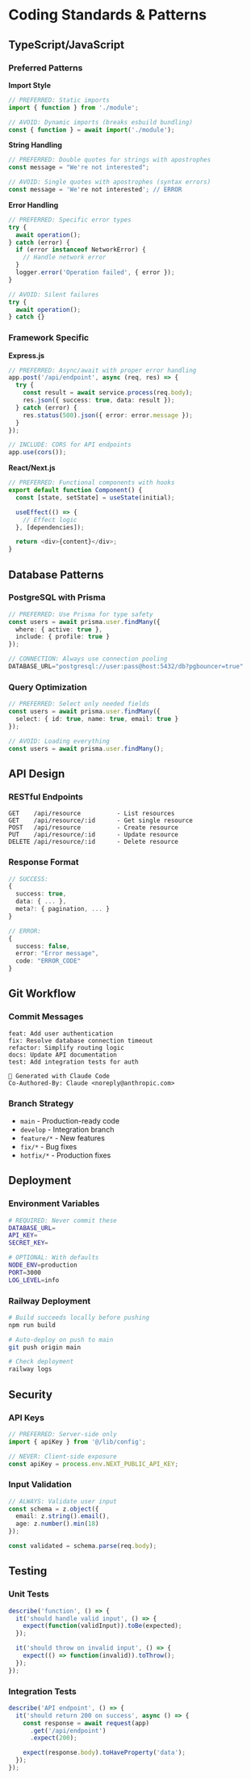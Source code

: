 # Coding Standards & Patterns

## TypeScript/JavaScript

### Preferred Patterns

**Import Style**
```typescript
// PREFERRED: Static imports
import { function } from './module';

// AVOID: Dynamic imports (breaks esbuild bundling)
const { function } = await import('./module');
```

**String Handling**
```typescript
// PREFERRED: Double quotes for strings with apostrophes
const message = "We're not interested";

// AVOID: Single quotes with apostrophes (syntax errors)
const message = 'We're not interested'; // ERROR
```

**Error Handling**
```typescript
// PREFERRED: Specific error types
try {
  await operation();
} catch (error) {
  if (error instanceof NetworkError) {
    // Handle network error
  }
  logger.error('Operation failed', { error });
}

// AVOID: Silent failures
try {
  await operation();
} catch {}
```

### Framework Specific

**Express.js**
```typescript
// PREFERRED: Async/await with proper error handling
app.post('/api/endpoint', async (req, res) => {
  try {
    const result = await service.process(req.body);
    res.json({ success: true, data: result });
  } catch (error) {
    res.status(500).json({ error: error.message });
  }
});

// INCLUDE: CORS for API endpoints
app.use(cors());
```

**React/Next.js**
```typescript
// PREFERRED: Functional components with hooks
export default function Component() {
  const [state, setState] = useState(initial);

  useEffect(() => {
    // Effect logic
  }, [dependencies]);

  return <div>{content}</div>;
}
```

## Database Patterns

### PostgreSQL with Prisma
```typescript
// PREFERRED: Use Prisma for type safety
const users = await prisma.user.findMany({
  where: { active: true },
  include: { profile: true }
});

// CONNECTION: Always use connection pooling
DATABASE_URL="postgresql://user:pass@host:5432/db?pgbouncer=true"
```

### Query Optimization
```typescript
// PREFERRED: Select only needed fields
const users = await prisma.user.findMany({
  select: { id: true, name: true, email: true }
});

// AVOID: Loading everything
const users = await prisma.user.findMany();
```

## API Design

### RESTful Endpoints
```
GET    /api/resource          - List resources
GET    /api/resource/:id      - Get single resource
POST   /api/resource          - Create resource
PUT    /api/resource/:id      - Update resource
DELETE /api/resource/:id      - Delete resource
```

### Response Format
```typescript
// SUCCESS:
{
  success: true,
  data: { ... },
  meta?: { pagination, ... }
}

// ERROR:
{
  success: false,
  error: "Error message",
  code: "ERROR_CODE"
}
```

## Git Workflow

### Commit Messages
```
feat: Add user authentication
fix: Resolve database connection timeout
refactor: Simplify routing logic
docs: Update API documentation
test: Add integration tests for auth

🤖 Generated with Claude Code
Co-Authored-By: Claude <noreply@anthropic.com>
```

### Branch Strategy
- `main` - Production-ready code
- `develop` - Integration branch
- `feature/*` - New features
- `fix/*` - Bug fixes
- `hotfix/*` - Production fixes

## Deployment

### Environment Variables
```bash
# REQUIRED: Never commit these
DATABASE_URL=
API_KEY=
SECRET_KEY=

# OPTIONAL: With defaults
NODE_ENV=production
PORT=3000
LOG_LEVEL=info
```

### Railway Deployment
```bash
# Build succeeds locally before pushing
npm run build

# Auto-deploy on push to main
git push origin main

# Check deployment
railway logs
```

## Security

### API Keys
```typescript
// PREFERRED: Server-side only
import { apiKey } from '@/lib/config';

// NEVER: Client-side exposure
const apiKey = process.env.NEXT_PUBLIC_API_KEY;
```

### Input Validation
```typescript
// ALWAYS: Validate user input
const schema = z.object({
  email: z.string().email(),
  age: z.number().min(18)
});

const validated = schema.parse(req.body);
```

## Testing

### Unit Tests
```typescript
describe('function', () => {
  it('should handle valid input', () => {
    expect(function(validInput)).toBe(expected);
  });

  it('should throw on invalid input', () => {
    expect(() => function(invalid)).toThrow();
  });
});
```

### Integration Tests
```typescript
describe('API endpoint', () => {
  it('should return 200 on success', async () => {
    const response = await request(app)
      .get('/api/endpoint')
      .expect(200);

    expect(response.body).toHaveProperty('data');
  });
});
```
